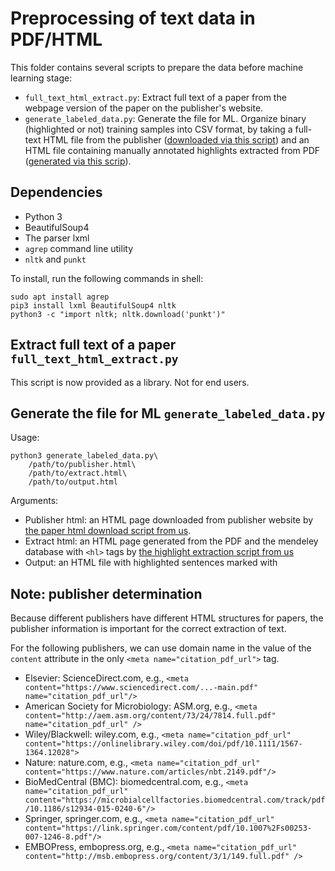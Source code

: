 # Preprocessing of text data in PDF/HTML

This folder contains several scripts to prepare the data before machine learning stage:
* `full_text_html_extract.py`: Extract full text of a paper from the webpage version of the paper on the publisher's website.  
* `generate_labeled_data.py`: Generate the file for ML. Organize binary (highlighted or not) training samples into CSV format, by taking a full-text HTML file from the publisher ([downloaded via this script](../mendeley/paper_html_download)) and an HTML file containing manually annotated highlights extracted from PDF ([generated via this scrip](../mendeley/highlight_extract)). 

## Dependencies
* Python 3
* BeautifulSoup4
* The parser lxml
* `agrep` command line utility
* `nltk` and `punkt`

To install, run the following commands in shell:

```shell
sudo apt install agrep
pip3 install lxml BeautifulSoup4 nltk  
python3 -c "import nltk; nltk.download('punkt')"
```
## Extract full text of a paper `full_text_html_extract.py`
This script is now provided as a library. Not for end users. 

## Generate the file for ML `generate_labeled_data.py`

Usage:

```shell
python3 generate_labeled_data.py\
    /path/to/publisher.html\
    /path/to/extract.html\
    /path/to/output.html
```

Arguments: 
- Publisher html: an HTML page downloaded from publisher website by [the paper html download script from us](../mendeley/paper_html_download).
- Extract html: an HTML page generated from the PDF and the mendeley database with `<hl>` tags by [the highlight extraction script from us](../mendeley/highlight_extract)
- Output: an HTML file with highlighted sentences marked with <hl></hl>


## Note: publisher determination
Because different publishers have different HTML structures for papers, the publisher information is important for the correct extraction of text. 

For the following publishers, we can use domain name in the value of the `content` attribute in the only `<meta name="citation_pdf_url">` tag. 
* Elsevier: ScienceDirect.com, e.g., `<meta content="https://www.sciencedirect.com/...-main.pdf" name="citation_pdf_url"/>`
* American Society for Microbiology:  ASM.org, e.g., `<meta content="http://aem.asm.org/content/73/24/7814.full.pdf"  name="citation_pdf_url" />`
* Wiley/Blackwell: wiley.com, e.g., `<meta name="citation_pdf_url" content="https://onlinelibrary.wiley.com/doi/pdf/10.1111/1567-1364.12028">`
* Nature: nature.com, e.g., `<meta name="citation_pdf_url" content="https://www.nature.com/articles/nbt.2149.pdf"/>`
* BioMedCentral (BMC): biomedcentral.com, e.g., `<meta name="citation_pdf_url" content="https://microbialcellfactories.biomedcentral.com/track/pdf/10.1186/s12934-015-0240-6"/>`
* Springer, springer.com, e.g., `<meta name="citation_pdf_url" content="https://link.springer.com/content/pdf/10.1007%2Fs00253-007-1246-8.pdf"/>`
* EMBOPress, embopress.org, e.g., `<meta name="citation_pdf_url" content="http://msb.embopress.org/content/3/1/149.full.pdf" />`




